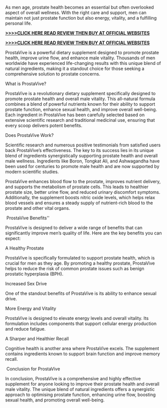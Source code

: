 As men age, prostate health becomes an essential but often overlooked aspect of overall wellness. With the right care and support, men can maintain not just prostate function but also energy, vitality, and a fulfilling personal life.


 **[>>>>CLICK HERE READ REVIEW THEN BUY AT OFFICIAL WEBSITES​](https://4d3f47wkmkjxt9wg4j1b754nee.hop.clickbank.net)**

 **[>>>>CLICK HERE READ REVIEW THEN BUY AT OFFICIAL WEBSITES​](https://4d3f47wkmkjxt9wg4j1b754nee.hop.clickbank.net)**

 

ProstaVive is a powerful dietary supplement designed to promote prostate health, improve urine flow, and enhance male vitality. Thousands of men worldwide have experienced life-chang﻿ing results with this unique blend of natural ingredients, making it a standout choice for those seeking a comprehensive solution to prostate concerns.


What is ProstaVive?




ProstaVive is a revolutionary dietary supplement specifically designed to promote prostate health and overall male vitality. This all-natural formula combines a blend of powerful nutrients known for their ability to support prostate function, enhance sexual health, and improve overall well-being. Each ingredient in ProstaVive has been carefully selected based on extensive scientific research and traditional medicinal use, ensuring that every scoop delivers potent benefits.





Does ProstaVive Work?



Scientific research and numerous positive testimonials from satisfied users back ProstaVive’s effectiveness. The key to its success lies in its unique blend of ingredients synergistically supporting prostate health and overall male wellness. Ingredients like Boron, Tongkat Ali, and Ashwagandha have been used for centuries to promote male health and are now supported by modern scientific studies.

ProstaVive enhances blood flow to the prostate, improves nutrient delivery, and supports the metabolism of prostate cells. This leads to healthier prostate size, better urine flow, and reduced urinary discomfort symptoms. Additionally, the supplement boosts nitric oxide levels, which helps relax blood vessels and ensures a steady supply of nutrient-rich blood to the prostate and other vital organs.

​
ProstaVive Benefits''



ProstaVive is designed to deliver a wide range of benefits that can significantly improve men’s quality of life. Here are the key benefits you can expect:

A Healthy Prostate

ProstaVive is specifically formulated to support prostate health, which is crucial for men as they age. By promoting a healthy prostate, ProstaVive helps to reduce the risk of common prostate issues such as benign prostatic hyperplasia (BPH).

Increased Sex Drive

One of the standout benefits of ProstaVive is its ability to enhance sexual drive.

More Energy and Vitality

ProstaVive is designed to elevate energy levels and overall vitality. Its formulation includes components that support cellular energy production and reduce fatigue.

A Sharper and Healthier Recall

Cognitive health is another area where ProstaVive excels. The supplement contains ingredients known to support brain function and improve memory recall.

​
Conclusion for ProstaVive



In conclusion, ProstaVive is a comprehensive and highly effective supplement for anyone looking to improve their prostate health and overall male vitality. The unique blend of natural ingredients offers a synergistic approach to optimising prostate function, enhancing urine flow, boosting sexual health, and promoting overall well-being.



